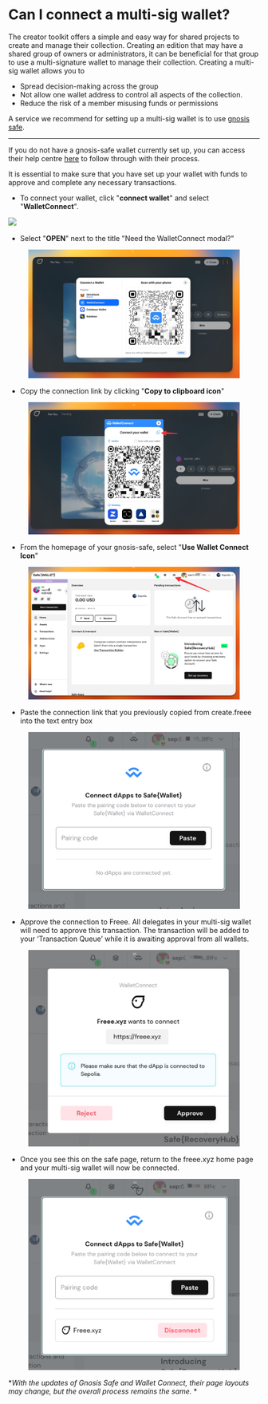 # Can I connect a multi-sig wallet?

The creator toolkit offers a simple and easy way for shared projects to create and manage their collection. Creating an edition that may have a shared group of owners or administrators, it can be beneficial for that group to use a multi-signature wallet to manage their collection. Creating a multi-sig wallet allows you to

* Spread decision-making across the group
* Not allow one wallet address to control all aspects of the collection.
* Reduce the risk of a member misusing funds or permissions

A service we recommend for setting up a multi-sig wallet is to use [gnosis safe](https://gnosis-safe.io/).

***

If you do not have a gnosis-safe wallet currently set up, you can access their help centre [here](https://help.gnosis-safe.io/en/collections/2289028-getting-started) to follow through with their process.

It is essential to make sure that you have set up your wallet with funds to approve and complete any necessary transactions.

* To connect your wallet, click "**connect wallet**" and select "**WalletConnect**".

![](../../imgs/multi-sig\_1.jpg)

* Select "**OPEN**" next to the title "Need the WalletConnect modal?"

<figure><img src="../../.gitbook/assets/image (21).png" alt=""><figcaption></figcaption></figure>

* Copy the connection link by clicking "**Copy to clipboard icon**"

<figure><img src="../../.gitbook/assets/image (23).png" alt=""><figcaption></figcaption></figure>

* From the homepage of your gnosis-safe, select "**Use Wallet Connect Icon**"

<figure><img src="../../.gitbook/assets/image (25).png" alt=""><figcaption></figcaption></figure>

* Paste the connection link that you previously copied from create.freee into the text entry box

<figure><img src="../../.gitbook/assets/image (26).png" alt=""><figcaption></figcaption></figure>

* Approve the connection to Freee. All delegates in your multi-sig wallet will need to approve this transaction. The transaction will be added to your ‘Transaction Queue’ while it is awaiting approval from all wallets.

<figure><img src="../../.gitbook/assets/image (27).png" alt=""><figcaption></figcaption></figure>

* Once you see this on the safe page, return to the freee.xyz home page and your multi-sig wallet will now be connected.

<figure><img src="../../.gitbook/assets/image (28).png" alt=""><figcaption></figcaption></figure>

\*_With the updates of Gnosis Safe and Wallet Connect, their page layouts may change, but the overall process remains the same._ \*
